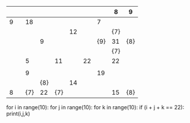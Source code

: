 
|     |     |     |     |     |     |     |     | 8   | 9   |
| --- | --- | --- | --- | --- | --- | --- | --- | --- | --- |
| 9   |     | 18  |     |     |     |     | 7   |     |     |
|     |     |     |     |     | 12  |     |     | {7} |     |
|     |     |     | 9   |     |     |     | {9} | 31  | {8} |
|     |     |     |     |     |     |     |     | {7} |     |
|     |     | 5   |     | 11  |     | 22  |     | 22  |     |
|     |     |     |     |     |     |     |     |     |     |
|     |     | 9   |     |     |     |     | 19  |     |     |
|     |     |     | {8} |     | 14  |     |     |     |     |
| 8   |     | {7} | 22  | {7} |     |     |     | 15  | {8} |
for i in range(10):
    for j in range(10):
        for k in range(10):
            if (i + j + k == 22):
                print(i,j,k)